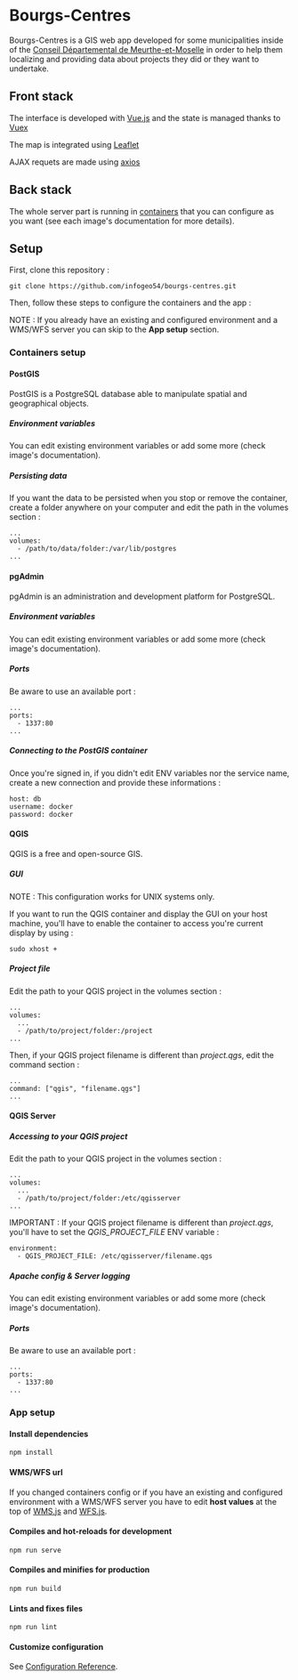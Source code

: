 # Bourgs-Centres

Bourgs-Centres is a GIS web app developed for some municipalities inside of the [Conseil Départemental de Meurthe-et-Moselle](http://meurthe-et-moselle.fr) in order to help them localizing and providing data about projects they did or they want to undertake.

## Front stack

The interface is developed with [Vue.js](https://github.com/vuejs/vue.git) and the state is managed thanks to [Vuex](https://github.com/vuejs/vuex.git)

The map is integrated using [Leaflet](https://github.com/Leaflet/Leaflet)

AJAX requets are made using [axios](https://github.com/axios/axios)

## Back stack

The whole server part is running in [containers](https://github.com/infogeo54/bourgs-centres/blob/master/docker-compose.yml) that you can configure as you want (see each image's documentation for more details).

## Setup

First, clone this repository :

```
git clone https://github.com/infogeo54/bourgs-centres.git

```

Then, follow these steps to configure the containers and the app :

NOTE : If you already have an existing and configured environment and a WMS/WFS server you can skip to the **App setup** section.

### Containers setup

#### PostGIS

PostGIS is a PostgreSQL database able to manipulate spatial and geographical objects.

##### Environment variables

You can edit existing environment variables or add some more (check image's documentation).

##### Persisting data

If you want the data to be persisted when you stop or remove the container, create a folder anywhere on your computer and edit the path in the volumes section : 

```
...
volumes:
  - /path/to/data/folder:/var/lib/postgres
...
```

#### pgAdmin

pgAdmin is an administration and development platform for PostgreSQL.

##### Environment variables

You can edit existing environment variables or add some more (check image's documentation).

##### Ports

Be aware to use an available port :

```
...
ports:
  - 1337:80
...
```

##### Connecting to the PostGIS container

Once you're signed in, if you didn't edit ENV variables nor the service name, create a new connection and provide these informations :

```
host: db
username: docker
password: docker
```

#### QGIS

QGIS is a free and open-source GIS.

##### GUI

NOTE : This configuration works for UNIX systems only.

If you want to run the QGIS container and display the GUI on your host machine, you'll have to enable the container to access you're current display by using :

```
sudo xhost +
```

##### Project file

Edit the path to your QGIS project in the volumes section : 

```
...
volumes:
  ...
  - /path/to/project/folder:/project
...
```

Then, if your QGIS project filename is different than *project.qgs*, edit the command section :

```
...
command: ["qgis", "filename.qgs"]
...
```

#### QGIS Server

##### Accessing to your QGIS project

Edit the path to your QGIS project in the volumes section : 

```
...
volumes:
  ...
  - /path/to/project/folder:/etc/qgisserver
...
```

IMPORTANT : If your QGIS project filename is different than *project.qgs*, you'll have to set the *QGIS_PROJECT_FILE* ENV variable :

```
environment:
  - QGIS_PROJECT_FILE: /etc/qgisserver/filename.qgs
```

##### Apache config & Server logging

You can edit existing environment variables or add some more (check image's documentation).

##### Ports

Be aware to use an available port :

```
...
ports:
  - 1337:80
...
```


### App setup

#### Install dependencies

```
npm install
```

#### WMS/WFS url

If you changed containers config or if you have an existing and configured environment with a WMS/WFS server you have to edit **host values** at the top of [WMS.js](https://github.com/infogeo54/bourgs-centres/blob/master/src/API/WMS.js) and [WFS.js](https://github.com/infogeo54/bourgs-centres/blob/master/src/API/WFS.js).

#### Compiles and hot-reloads for development
```
npm run serve
```

#### Compiles and minifies for production
```
npm run build
```

#### Lints and fixes files
```
npm run lint
```

#### Customize configuration
See [Configuration Reference](https://cli.vuejs.org/config/).
